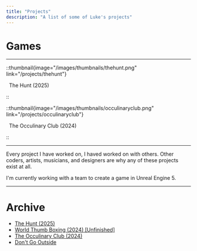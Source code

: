 ```yaml
---
title: "Projects"
description: "A list of some of Luke's projects"
---
```


<h1>Games</h1>

<hr />

::thumbnail{image="/images/thumbnails/thehunt.png" link="/projects/thehunt"}

<div class="thumb-desc">
    <p class="underline"> &nbsp; The Hunt (2025)</p>
</div>
::

::thumbnail{image="/images/thumbnails/occulinaryclub.png" link="/projects/occulinaryclub"}

<div class="thumb-desc">
    <p class="underline"> &nbsp; The Occulinary Club (2024)</p>
</div>
::

<hr />

Every project I have worked on, I haved worked on with others. Other coders, artists, musicians, and designers are why any of these projects exist at all.

I'm currently working with a team to create a game in Unreal Engine 5.

<hr />

<h1>Archive</h1>

<ul>
<li><a class="buttonlink" href="/projects/thehunt">The Hunt (2025)</a></li>
<li><a class="buttonlink" href="/projects/worldthumbboxing">World Thumb Boxing (2024) [Unfinished]</a></li>
<li><a class="buttonlink" href="/projects/occulinaryclub">The Occulinary Club (2024)</a></li>
<li><a class="buttonlink" href="/projects/dontgooutside">Don't Go Outside</a></li>
</ul>
